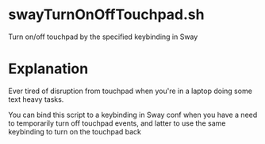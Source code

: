 # swayTurnOnOffTouchpad.sh
Turn on/off touchpad by the specified keybinding in Sway

# Explanation
Ever tired of disruption from touchpad when you're in a laptop doing some text heavy tasks.

You can bind this script to a keybinding in Sway conf when you have a need to temporarily turn off touchpad events, and latter to use the same keybinding to turn on the touchpad back
